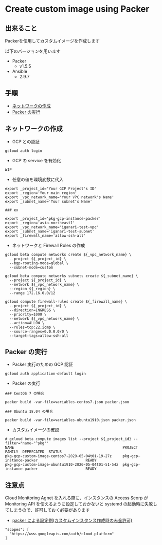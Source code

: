 # Create custom image using Packer

## 出来ること

Packerを使用してカスタムイメージを作成します

以下のバージョンを用います

+ Packer
  + v1.5.5
+ Ansible
  + 2.9.7

## 手順

+ [ネットワークの作成](./README.md#ネットワークの作成)
+ [Packer の実行](./README.md#packer-の実行)

## ネットワークの作成

+ GCP との認証

```
gcloud auth login
```

+ GCP の service を有効化

```
WIP
```

+ 任意の値を環境変数に代入

```
export _project_id='Your GCP Project's ID'
export _region='Your main region'
export _vpc_network_name='Your VPC network's Name'
export _subnet_name='Your subnet's Name'
```

```
### ex

export _project_id='pkg-gcp-instance-packer'
export _region='asia-northeast1'
export _vpc_network_name='iganari-test-vpc'
export _subnet_name='iganari-test-subnet'
export _firewall_name='allow-ssh-all'
```

+ ネットワークと Firewall Rules の作成

```
gcloud beta compute networks create ${_vpc_network_name} \
  --project ${_project_id} \
  --bgp-routing-mode=global \
  --subnet-mode=custom
```
```
gcloud beta compute networks subnets create ${_subnet_name} \
  --project ${_project_id} \
  --network ${_vpc_network_name} \
  --region ${_region} \
  --range 172.16.0.0/12
```
```
gcloud compute firewall-rules create ${_firewall_name} \
  --project ${_project_id} \
  --direction=INGRESS \
  --priority=1000 \
  --network ${_vpc_network_name} \
  --action=ALLOW \
  --rules=tcp:22,icmp \
  --source-ranges=0.0.0.0/0 \
  --target-tags=allow-ssh-all
```

## Packer の実行

+ Packer 実行のための GCP 認証

```
gcloud auth application-default login
```

+ Packer の実行

```
### CentOS 7 の場合

packer build -var-file=variables-centos7.json packer.json
```
```
### Ubuntu 18.04 の場合

packer build -var-file=variables-ubuntu1910.json packer.json
```

+ カスタムイメージの確認

```
# gcloud beta compute images list --project ${_project_id} --filter="name~'^pkg'"
NAME                                                  PROJECT                  FAMILY  DEPRECATED  STATUS
pkg-gcp-custom-image-centos7-2020-05-04t01-19-27z     pkg-gcp-instance-packer                      READY
pkg-gcp-custom-image-ubuntu1910-2020-05-04t01-51-54z  pkg-gcp-instance-packer                      READY
```


## 注意点

Cloud Monitoring Agnet を入れる際に、インスタンスの Access Scorp が Monitoring API を使えるように設定しておかないと systemd の起動時に失敗してしまうので、許可しておく必要があります

+ [packer による設定例(カスタムインスタンス作成時のみ全許可)](./packer.json#L14-L15)

```
"scopes": [
  "https://www.googleapis.com/auth/cloud-platform"
]
```
